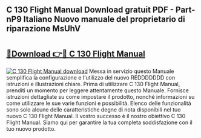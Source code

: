 ## C 130 Flight Manual Download gratuit PDF - Part-nP9 Italiano Nuovo manuale del proprietario di riparazione MsUhV

# <h2><a href="http://dfg8m4k.blite.top/?on=C+130+Flight+Manual">🔗Download 👉🔴 C 130 Flight Manual</a></h2>

[![C 130 Flight Manual download](https://i.imgur.com/lujVjoI.png)](http://dfg8m4k.blite.top/?on=C+130+Flight+Manual)
Messa in servizio questo Manuale semplifica la configurazione e l'utilizzo del nuovo REDDDDDDD con istruzioni e illustrazioni chiare. Prima di utilizzare C 130 Flight Manual, prenditi un momento per leggere attentamente questo Manuale. Fornisce istruzioni dettagliate su come impostare il prodotto, nonché informazioni su come utilizzare le sue varie funzioni e possibilità. Elenco delle funzionalità sono solo alcune delle caratteristiche degne di nota disponibili nel tuo nuovo C 130 Flight Manual. Il vostro successo è il nostro obiettivo C 130 Flight Manual. Siamo qui per garantire la tua completa soddisfazione con il tuo nuovo prodotto.
